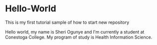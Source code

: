 # Hello-World
This is my first tutorial sample of how to start new repository

Hello world, my name is Sheri Ogunye and I'm currently a student at Conestoga College. 
My program of study is Health Information Science.
